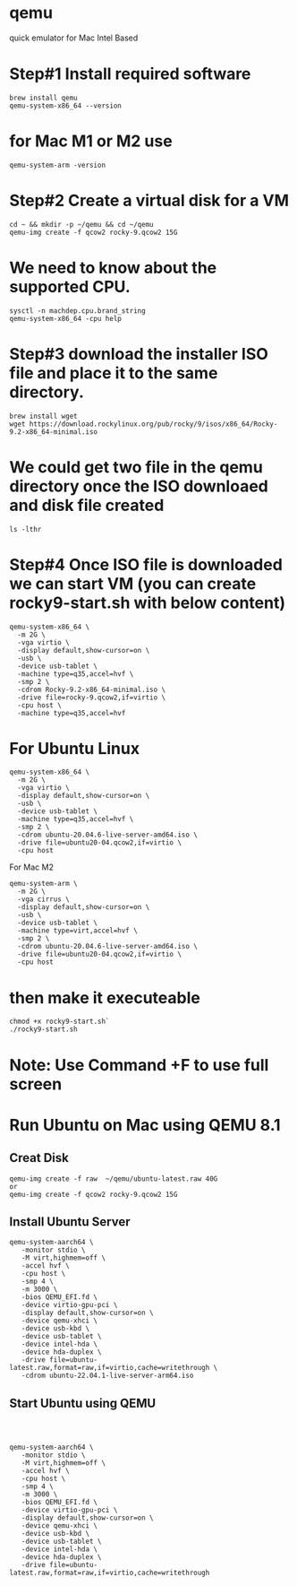 # qemu
quick emulator for Mac Intel Based

# Step#1 Install required software
```
brew install qemu
qemu-system-x86_64 --version
```
# for Mac M1 or M2 use 
`qemu-system-arm -version` 

# Step#2 Create a virtual disk for a VM
```
cd ~ && mkdir -p ~/qemu && cd ~/qemu
qemu-img create -f qcow2 rocky-9.qcow2 15G
```

# We need to know about the supported CPU.
```
sysctl -n machdep.cpu.brand_string
qemu-system-x86_64 -cpu help
```

# Step#3 download the installer ISO file and place it to the same directory. 
```
brew install wget
wget https://download.rockylinux.org/pub/rocky/9/isos/x86_64/Rocky-9.2-x86_64-minimal.iso
```
# We could get two file in the qemu directory once the ISO downloaed and disk file created
`ls -lthr`

# Step#4 Once ISO file is downloaded we can start VM (you can create rocky9-start.sh with below content)

```
qemu-system-x86_64 \
  -m 2G \
  -vga virtio \
  -display default,show-cursor=on \
  -usb \
  -device usb-tablet \
  -machine type=q35,accel=hvf \
  -smp 2 \
  -cdrom Rocky-9.2-x86_64-minimal.iso \
  -drive file=rocky-9.qcow2,if=virtio \
  -cpu host \
  -machine type=q35,accel=hvf
```

# For Ubuntu Linux
```
qemu-system-x86_64 \
  -m 2G \
  -vga virtio \
  -display default,show-cursor=on \
  -usb \
  -device usb-tablet \
  -machine type=q35,accel=hvf \
  -smp 2 \
  -cdrom ubuntu-20.04.6-live-server-amd64.iso \
  -drive file=ubuntu20-04.qcow2,if=virtio \
  -cpu host 
```
For Mac M2
```
qemu-system-arm \
  -m 2G \
  -vga cirrus \
  -display default,show-cursor=on \
  -usb \
  -device usb-tablet \
  -machine type=virt,accel=hvf \
  -smp 2 \
  -cdrom ubuntu-20.04.6-live-server-amd64.iso \
  -drive file=ubuntu20-04.qcow2,if=virtio \
  -cpu host
```

# then make it executeable
```
chmod +x rocky9-start.sh`
./rocky9-start.sh
```
# Note: Use Command +F to use full screen


# Run Ubuntu on Mac using QEMU 8.1
## Creat Disk
```
qemu-img create -f raw  ~/qemu/ubuntu-latest.raw 40G
or
qemu-img create -f qcow2 rocky-9.qcow2 15G
```
## Install Ubuntu Server

```
qemu-system-aarch64 \
   -monitor stdio \
   -M virt,highmem=off \
   -accel hvf \
   -cpu host \
   -smp 4 \
   -m 3000 \
   -bios QEMU_EFI.fd \
   -device virtio-gpu-pci \
   -display default,show-cursor=on \
   -device qemu-xhci \
   -device usb-kbd \
   -device usb-tablet \
   -device intel-hda \
   -device hda-duplex \
   -drive file=ubuntu-latest.raw,format=raw,if=virtio,cache=writethrough \
   -cdrom ubuntu-22.04.1-live-server-arm64.iso
```

## Start Ubuntu using QEMU
```



qemu-system-aarch64 \
   -monitor stdio \
   -M virt,highmem=off \
   -accel hvf \
   -cpu host \
   -smp 4 \
   -m 3000 \
   -bios QEMU_EFI.fd \
   -device virtio-gpu-pci \
   -display default,show-cursor=on \
   -device qemu-xhci \
   -device usb-kbd \
   -device usb-tablet \
   -device intel-hda \
   -device hda-duplex \
   -drive file=ubuntu-latest.raw,format=raw,if=virtio,cache=writethrough
```

